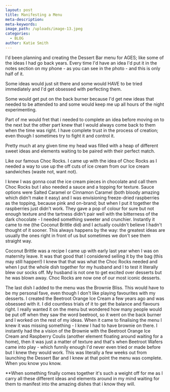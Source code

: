 ```yaml
---
layout: post
title: Manifesting a Menu
meta-description:
meta-keywords:
image_path: /uploads/image-13.jpeg
categories:
  - BLOG
author: Katie Smith
---
```


I'd been planning and creating the Dessert Bar menu for AGES; like some of the ideas I had go back years. Every time I'd have an idea I'd put it in the notes section on my phone - as you can see in the photo - and this is only half of it.&nbsp;

Some ideas would just sit there and some would HAVE to be tried immediately and I'd get obsessed with perfecting them.

Some would get put on the back burner because I'd get new ideas that needed to be attended to and some would keep me up all hours of the night experimenting.

Part of me would fret that i needed to complete an idea before moving on to the next but the other part knew that I would always come back to them when the time was right. I have complete trust in the process of creation; even though I sometimes try to fight it and control it.

Pretty much at any given time my head was filled with a heap of different sweet ideas and elements waiting to be paired with their perfect match.&nbsp;

Like our famous Choc Rocks. I came up with the idea of Choc Rocks as I needed a way to use up the off cuts of ice cream from our Ice cream sandwiches (waste not, want not).

I knew I was gonna coat the ice cream pieces in chocolate and call them Choc Rocks but I also needed a sauce and a topping for texture. Sauce options were Salted Caramel or Cinnamon Caramel (both bloody amazing which didn't make it easy) and I was envisioning freeze-dried raspberries as the topping, because pink and on-brand; but when I put it together the raspberries just didn't work. They gave a pop of colour for sure but not enough texture and the tartness didn't pair well with the bitterness of the dark chocolate - I needed something sweeter and crunchier. Instantly it came to me (the Coconut Brittle did) and I actually couldn't believe I hadn't thought of it sooner. This always happens by the way: the greatest ideas are usually the ones right in front of us but sometimes we don't see them straight way.

Coconut Brittle was a recipe I came up with early last year when I was on maternity leave. It was that good that I considered selling it by the bag (this may still happen\!) I knew that that was what the Choc Rocks needed and when I put the whole dish together for my husband and I to test it literally blew our socks off. My husband is not one to get excited over desserts but he was blown away. Choc Rocks are now one of our most iconic desserts.

The last dish I added to the menu was the Brownie Bliss. This would have to be my personal fave, even though I don't like playing favourites with my desserts. I created the Beetroot Orange Ice Cream a few years ago and was obsessed with it. I did countless trials of it to get the balance and flavours right. I really wanted it on the menu but wondered how many people would be put off when they saw the word beetroot, so it went on the back burner and I worked on the rest of my ideas. When it came to finalising the menu I knew it was missing something - I knew I had to have brownie on there. I instantly had the a vision of the Brownie with the Beetroot Orange Ice Cream and Raspberry Coulis (another element floating around waiting for a home), then it was just a matter of texture and that's when Beetroot Wafers came into play - which funnily enough I'd never even tried or made before but I knew they would work. This was literally a few weeks out from launching the Dessert Bar and I knew at that point the menu was complete. When you know you know.

\*\*When something finally comes together it's such a weight off for me as I carry all these different ideas and elements around in my mind waiting for them to manifest into the amazing dishes that i know they will.

&nbsp;